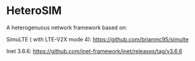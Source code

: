 # HeteroSIM

A heterogenuous network framework based on:

SimuLTE ( with LTE-V2X mode 4):  https://github.com/brianmc95/simulte


Inet 3.6.6: https://github.com/inet-framework/inet/releases/tag/v3.6.6

